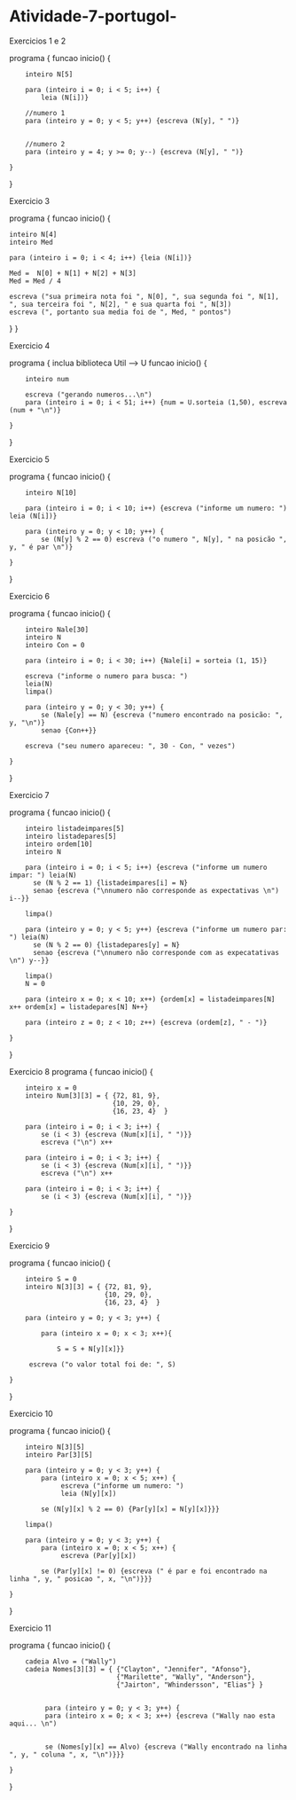 # Atividade-7-portugol-

Exercicios 1 e 2

programa {
	funcao inicio() {
		
		inteiro N[5]
		
		para (inteiro i = 0; i < 5; i++) {
		    leia (N[i])}
		
		//numero 1
		para (inteiro y = 0; y < 5; y++) {escreva (N[y], " ")}
		
		
		//numero 2
		para (inteiro y = 4; y >= 0; y--) {escreva (N[y], " ")}
		 
	}
}



Exercicio 3

programa { funcao inicio() {

	inteiro N[4]
	inteiro Med
	
	para (inteiro i = 0; i < 4; i++) {leia (N[i])}
	
	Med =  N[0] + N[1] + N[2] + N[3]
	Med = Med / 4
	
	escreva ("sua primeira nota foi ", N[0], ", sua segunda foi ", N[1], ", sua terceira foi ", N[2], " e sua quarta foi ", N[3])
	escreva (", portanto sua media foi de ", Med, " pontos")
	
}
}



Exercicio 4

programa { 
    inclua biblioteca Util --> U
	funcao inicio() {
		
		inteiro num
		
		escreva ("gerando numeros...\n")
		para (inteiro i = 0; i < 51; i++) {num = U.sorteia (1,50), escreva (num + "\n")} 
		
	}
}



Exercicio 5

programa {
	funcao inicio() {
		
		inteiro N[10]
		
		para (inteiro i = 0; i < 10; i++) {escreva ("informe um numero: ") leia (N[i])}
		
		para (inteiro y = 0; y < 10; y++) {
		    se (N[y] % 2 == 0) escreva ("o numero ", N[y], " na posicão ", y, " é par \n")}
		
	}
}



Exercicio 6

programa {
	funcao inicio() {
		
		inteiro Nale[30]
		inteiro N
		inteiro Con = 0
		
		para (inteiro i = 0; i < 30; i++) {Nale[i] = sorteia (1, 15)}
		
		escreva ("informe o numero para busca: ")
		leia(N)
		limpa()
		
		para (inteiro y = 0; y < 30; y++) {
		    se (Nale[y] == N) {escreva ("numero encontrado na posicão: ", y, "\n")}
		    senao {Con++}}
		    
		escreva ("seu numero apareceu: ", 30 - Con, " vezes")
		
	}
}



Exercicio 7

programa {
	funcao inicio() {
		
		inteiro listadeimpares[5]
		inteiro listadepares[5]
		inteiro ordem[10]
		inteiro N
		
		para (inteiro i = 0; i < 5; i++) {escreva ("informe um numero impar: ") leia(N)
		  se (N % 2 == 1) {listadeimpares[i] = N}
		  senao {escreva ("\nnumero não corresponde as expectativas \n") i--}}
		
		limpa() 
		
	    para (inteiro y = 0; y < 5; y++) {escreva ("informe um numero par: ") leia(N)
	      se (N % 2 == 0) {listadepares[y] = N}
	      senao {escreva ("\nnumero não corresponde com as expecatativas \n") y--}}
	      
	    limpa()
	    N = 0
	    
	    para (inteiro x = 0; x < 10; x++) {ordem[x] = listadeimpares[N] x++ ordem[x] = listadepares[N] N++}
	    
	    para (inteiro z = 0; z < 10; z++) {escreva (ordem[z], " - ")}
		
	}
}


Exercicio 8
programa {
	funcao inicio() {
	    
		inteiro x = 0
		inteiro Num[3][3] = { {72, 81, 9},
		                      {10, 29, 0},
		                      {16, 23, 4}  }
		
		para (inteiro i = 0; i < 3; i++) { 
		    se (i < 3) {escreva (Num[x][i], " ")}}
		    escreva ("\n") x++
		    
	    para (inteiro i = 0; i < 3; i++) { 
		    se (i < 3) {escreva (Num[x][i], " ")}}
		    escreva ("\n") x++
		    
		para (inteiro i = 0; i < 3; i++) { 
		    se (i < 3) {escreva (Num[x][i], " ")}}
		    
	}
}



Exercicio 9

programa {
	funcao inicio() {
	    
	    inteiro S = 0
		inteiro N[3][3] = { {72, 81, 9},
		                    {10, 29, 0},
		                    {16, 23, 4}  }
		
		para (inteiro y = 0; y < 3; y++) {
		    
		    para (inteiro x = 0; x < 3; x++){ 
		        
		        S = S + N[y][x]}}
		        
		 escreva ("o valor total foi de: ", S)
		
	}
}



Exercicio 10

programa {
	funcao inicio() {
		
		inteiro N[3][5]
		inteiro Par[3][5]
		
		para (inteiro y = 0; y < 3; y++) {
		    para (inteiro x = 0; x < 5; x++) { 
		         escreva ("informe um numero: ")
		         leia (N[y][x])
		        
		    se (N[y][x] % 2 == 0) {Par[y][x] = N[y][x]}}}
		    
		limpa()
		    
	    para (inteiro y = 0; y < 3; y++) {
		    para (inteiro x = 0; x < 5; x++) {
		         escreva (Par[y][x])
		    
		    se (Par[y][x] != 0) {escreva (" é par e foi encontrado na linha ", y, " posicao ", x, "\n")}}}

	}
}



Exercicio 11

programa {
	funcao inicio() {
		
		cadeia Alvo = ("Wally")
		cadeia Nomes[3][3] = { {"Clayton", "Jennifer", "Afonso"},
		                       {"Marilette", "Wally", "Anderson"},
		                       {"Jairton", "Whindersson", "Elias"} }
		                       
		 
		     para (inteiro y = 0; y < 3; y++) {
		     para (inteiro x = 0; x < 3; x++) {escreva ("Wally nao esta aqui... \n")


		     se (Nomes[y][x] == Alvo) {escreva ("Wally encontrado na linha ", y, " coluna ", x, "\n")}}}
		     
	}
}



